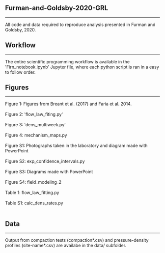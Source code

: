 ## Furman-and-Goldsby-2020-GRL

---

All code and data required to reproduce analysis presented in Furman and Goldsby, 2020.


## Workflow

---

The entire scientific programming workflow is available in the 'Firn_notebook.ipynb' Jupyter file, where each python script is ran in a easy to follow order. 

## Figures

---

Figure 1: Figures from Breant et al. (2017) and Faria et al. 2014. <br><br>
Figure 2: 'flow_law_fiting.py' <br><br>
Figure 3: 'dens_multiweek.py' <br><br>
Figure 4: mechanism_maps.py <br><br>
Figure S1: Photographs taken in the laboratory and diagram made with PowerPoint <br><br>
Figure S2: exp_confidence_intervals.py <br><br>
Figure S3: Diagrams made with PowerPoint <br><br>
Figure S4: field_modeling_2 <br><br>
Table 1: flow_law_fitting.py <br><br>
Table S1: calc_dens_rates.py <br><br>

## Data

---

Output from compaction tests (compaction*.csv) and pressure-density profiles (site-name*.csv) are availabe in the data/ subfolder. 
